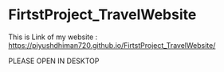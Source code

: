 # FirtstProject_TravelWebsite

This is Link of my website :
https://piyushdhiman720.github.io/FirtstProject_TravelWebsite/

PLEASE OPEN IN DESKTOP

